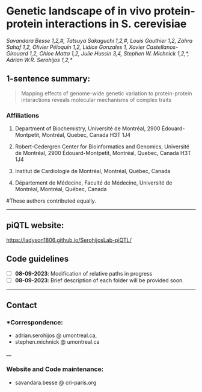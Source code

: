 # __Genetic landscape of in vivo protein-protein interactions in S. cerevisiae__

_Savandara Besse 1,2,#, Tatsuya Sakaguchi 1,2,#, Louis Gauthier 1,2, Zahra Sahaf 1,2, Olivier Péloquin 1,2, Lidice Gonzales 1, Xavier Castellanos-Girouard 1,2, Chloe Matta 1,2, Julie Hussin 3,4, Stephen W. Michnick 1,2,\*, Adrian W.R. Serohijos 1,2,\*_
 

## 1-sentence summary: 
> Mapping effects of genome-wide genetic variation to protein-protein interactions reveals molecular mechanisms of complex traits 


### Affiliations
1. Department of Biochemistry, Université de Montréal, 2900 Édouard-Montpetit, Montréal, Quebec, Canada H3T 1J4

2. Robert-Cedergren Center for Bioinformatics and Genomics, Université de Montréal, 2900 Édouard-Montpetit, Montréal, Quebec, Canada H3T 1J4

3. Institut de Cardiologie de Montréal, Montréal, Québec, Canada

4. Département de Médecine, Faculté de Médecine, Université de Montréal, Montréal, Québec, Canada

#These authors contributed equally. 

____ 


## piQTL website:
https://ladyson1806.github.io/SerohijosLab-piQTL/


## Code guidelines
- [ ] __08-09-2023__: Modification of relative paths in progress 
- [ ] __08-09-2023__: Brief description of each folder will be provided soon.

___

## Contact 

### *Correspondence: 
- adrian.serohijos @ umontreal.ca, 
- stephen.michnick @ umontreal.ca

__
### Website and Code maintenance: 
- savandara.besse @ cri-paris.org
